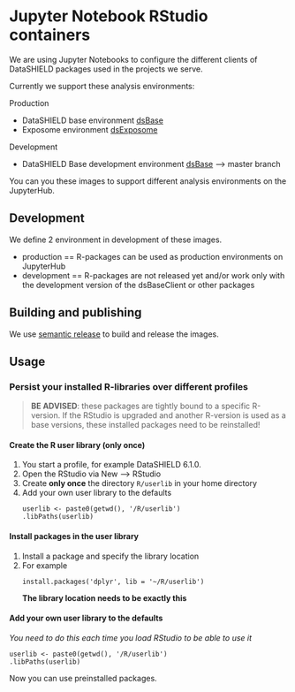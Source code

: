 # Jupyter Notebook RStudio containers
We are using Jupyter Notebooks to configure the different clients of DataSHIELD packages used in the projects we serve.

Currently we support these analysis environments:

Production
- DataSHIELD base environment [dsBase](https://github.com/datashield/dsBaseClient)
- Exposome environment [dsExposome](https://github.com/isglobal-brge/dsExposomeClient)

Development
- DataSHIELD Base development environment [dsBase](https://github.com/datashield/dsBaseClient) --> master branch

You can you these images to support different analysis environments on the JupyterHub.
## Development
We define 2 environment in development of these images.

- production == R-packages can be used as production environments on JupyterHub
- development == R-packages are not released yet and/or work only with the development version of the dsBaseClient or other packages

## Building and publishing
We use [semantic release](https://github.com/semantic-release/semantic-release) to build and release the images.

## Usage

### Persist your installed R-libraries over different profiles
> **BE ADVISED**: these packages are tightly bound to a specific R-version. 
> If the RStudio is upgraded and another R-version is used as a base versions, these installed packages need to be reinstalled!

#### Create the R user library (only once)
1. You start a profile, for example DataSHIELD 6.1.0.
2. Open the RStudio via New --> RStudio
3. Create **only once** the directory `R/userlib` in your home directory
4. Add your own user library to the defaults
   ```
   userlib <- paste0(getwd(), '/R/userlib')
   .libPaths(userlib)
   ```

#### Install packages in the user library
1. Install a package and specify the library location
2. For example
   ```
   install.packages('dplyr', lib = '~/R/userlib')
   ```
   **The library location needs to be exactly this**

#### Add your own user library to the defaults
*You need to do this each time you load RStudio to be able to use it*
```
userlib <- paste0(getwd(), '/R/userlib')
.libPaths(userlib)
```
Now you can use preinstalled packages.
   
